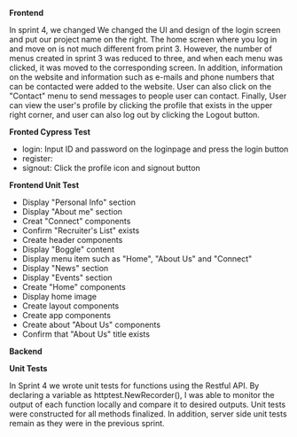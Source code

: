 **Frontend**

In sprint 4, we changed We changed the UI and design of the login screen and put our project name on the right. The home screen where you log in and move on is not much different from print 3. However, the number of menus created in sprint 3 was reduced to three, and when each menu was clicked, it was moved to the corresponding screen.
In addition, information on the website and information such as e-mails and phone numbers that can be contacted were added to the website. User can also click on the "Contact" menu to send messages to people user can contact. Finally, User can view the user's profile by clicking the profile that exists in the upper right corner, and user can also log out by clicking the Logout button.

**Fronted Cypress Test**

- login: Input ID and password on the loginpage and press the login button
- register:  
- signout: Click the profile icon and signout button

**Frontend Unit Test**

- Display "Personal Info" section
- Display "About me" section
- Creat "Connect" components
- Confirm "Recruiter's List" exists
- Create header components
- Display "Boggle" content
- Display menu item such as "Home", "About Us" and "Connect"
- Display "News" section
- Display "Events" section
- Create "Home" components
- Display home image
- Create layout components
- Create app components
- Create about "About Us" components
- Confirm that "About Us" title exists

**Backend**

**Unit Tests**

In Sprint 4 we wrote unit tests for functions using the Restful API. By declaring a variable as httptest.NewRecorder(), I was able to monitor the output of each function locally and compare it to desired outputs. Unit tests were constructed for all methods finalized. In addition, server side unit tests remain as they were in the previous sprint.
